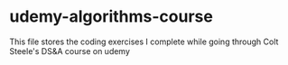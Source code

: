 # udemy-algorithms-course

This file stores the coding exercises I complete while going through Colt Steele's DS&A course on udemy
